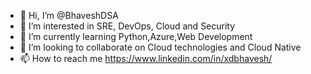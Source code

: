 - 👋 Hi, I’m @BhaveshDSA
- 👀 I’m interested in SRE, DevOps, Cloud and Security
- 🌱 I’m currently learning Python,Azure,Web Development
- 💞️ I’m looking to collaborate on Cloud technologies and Cloud Native
- 📫 How to reach me https://www.linkedin.com/in/xdbhavesh/

<!---
BhaveshDSA/BhaveshDSA is a ✨ special ✨ repository because its `README.md` (this file) appears on your GitHub profile.
You can click the Preview link to take a look at your changes.
--->
